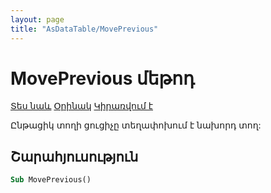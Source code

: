 ```yaml
---
layout: page
title: "AsDataTable/MovePrevious"
---
```



# MovePrevious մեթոդ

[Տես նաև](../AsDataTable.md) [Օրինակ](../../Examples/AsDataTable.md) [Կիրառվում է](../AsDataTable.md)

Ընթացիկ տողի ցուցիչը տեղափոխում է նախորդ տող:

## Շարահյուսություն

``` vb
Sub MovePrevious()
```



